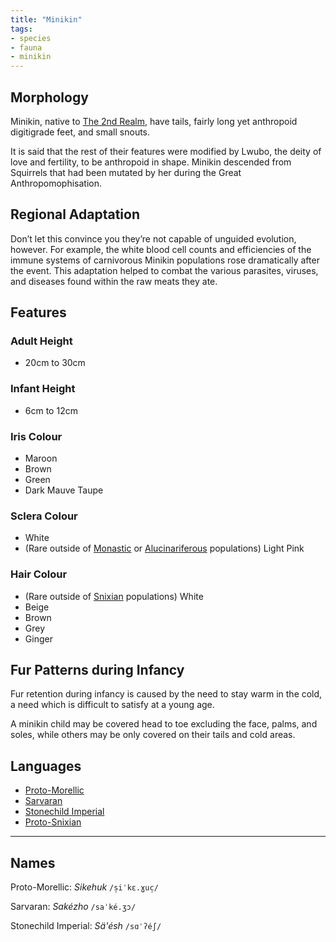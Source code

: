 ```yaml
---
title: "Minikin"
tags:
- species
- fauna
- minikin
---
```

## Morphology
Minikin, native to [The 2nd Realm](locations/2nd-realm/2nd-realm.md), have tails, fairly long yet anthropoid digitigrade feet, and small snouts.

It is said that the rest of their features were modified by Lwubo, the deity of love and fertility, to be anthropoid in shape. Minikin descended from Squirrels that had been mutated by her during the Great Anthropomophisation.

## Regional Adaptation
Don’t let this convince you they’re not capable of unguided evolution, however. For example, the white blood cell counts and efficiencies of the immune systems of carnivorous Minikin populations rose dramatically after the event. This adaptation helped to combat the various parasites, viruses, and diseases found within the raw meats they ate.

## Features
### Adult Height
- 20cm to 30cm

### Infant Height
- 6cm to 12cm

### Iris Colour
- Maroon
- Brown
- Green
- Dark Mauve Taupe

### Sclera Colour
- White
- (Rare outside of [Monastic](cultures/morellic/stonechild-empire/empire-of-the-petrified-child.md) or [Alucinariferous](alucinara/alucinarium.md) populations) Light Pink

### Hair Colour
- (Rare outside of [Snixian](cultures/snixian/snixia/snixia.md) populations) White
- Beige
- Brown
- Grey
- Ginger

## Fur Patterns during Infancy
Fur retention during infancy is caused by the need to stay warm in the cold, a need which is difficult to satisfy at a young age.

A minikin child may be covered head to toe excluding the face, palms, and soles, while others may be only covered on their tails and cold areas.

## Languages
- [Proto-Morellic](languages/morellic/proto-morellic.md)
- [Sarvaran](languages/morellic/sarvaran/sarvaran.md)
- [Stonechild Imperial](languages/morellic/sarvaran/stonechild-imperial/stonechild-imperial.md)
- [Proto-Snixian](languages/snixian/proto-snixian.md)

---
## Names
Proto-Morellic: *Sikehuk* `/s̠iˈkɛ.ɣuc̠/`

Sarvaran: *Sakézho* `/saˈké.ʒɔ/`

Stonechild Imperial: *Sä'ésh* `/sɑˈʔéʃ/`